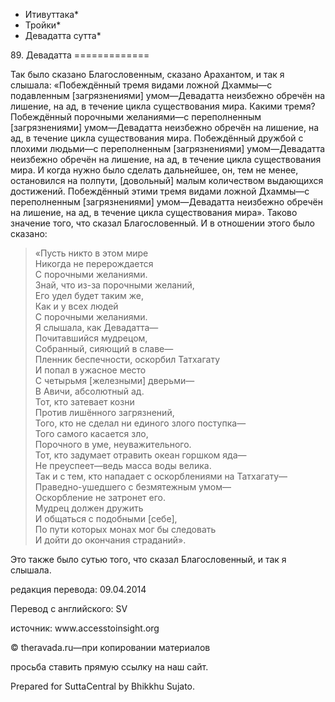 * Итивуттака*
* Тройки*
* Девадатта сутта*

89\. Девадатта
\=\=\=\=\=\=\=\=\=\=\=\=\=

Так было сказано Благословенным, сказано Арахантом, и так я слышала: «Побеждённый тремя видами ложной Дхаммы—с подавленным \[загрязнениями\] умом—Девадатта неизбежно обречён на лишение, на ад, в течение цикла существования мира\. Какими тремя? Побеждённый порочными желаниями—с переполненным \[загрязнениями\] умом—Девадатта неизбежно обречён на лишение, на ад, в течение цикла существования мира\. Побеждённый дружбой с плохими людьми—с переполненным \[загрязнениями\] умом—Девадатта неизбежно обречён на лишение, на ад, в течение цикла существования мира\. И когда нужно было сделать дальнейшее, он, тем не менее, остановился на полпути, \[довольный\] малым количеством выдающихся достижений\. Побеждённый этими тремя видами ложной Дхаммы—с переполненным \[загрязнениями\] умом—Девадатта неизбежно обречён на лишение, на ад, в течение цикла существования мира»\. Таково значение того, что сказал Благословенный\. И в отношении этого было сказано:

> «Пусть никто в этом мире  
> Никогда не перерождается  
> С порочными желаниями\.  
> Знай, что из\-за порочными желаний,  
> Его удел будет таким же,  
> Как и у всех людей  
> С порочными желаниями\.  
> Я слышала, как Девадатта—  
> Почитавшийся мудрецом,  
> Собранный, сияющий в славе—  
> Пленник беспечности, оскорбил Татхагату  
> И попал в ужасное место  
> С четырьмя \[железными\] дверьми—  
> В Авичи, абсолютный ад\.  
> Тот, кто затевает козни  
> Против лишённого загрязнений,  
> Того, кто не сделал ни единого злого поступка—  
> Того самого касается зло,  
> Порочного в уме, неуважительного\.  
> Тот, кто задумает отравить океан горшком яда—  
> Не преуспеет—ведь масса воды велика\.  
> Так и с тем, кто нападает с оскорблениями на Татхагату—  
> Праведно\-ушедшего с безмятежным умом—  
> Оскорбление не затронет его\.  
> Мудрец должен дружить  
> И общаться с подобными \[себе\],  
> По пути которых монах мог бы следовать  
> И дойти до окончания страданий»\.

Это также было сутью того, что сказал Благословенный, и так я слышала\.

редакция перевода: 09\.04\.2014

Перевод с английского: SV

источник: www\.accesstoinsight\.org

© theravada\.ru—при копировании материалов

просьба ставить прямую ссылку на наш сайт\.

Prepared for SuttaCentral by Bhikkhu Sujato\.